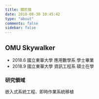 ```yaml
---
title: 關於我
date: 2018-08-30 10:45:42
type: "about"
comments: false
sidebar: false
---
```

## OMU Skywalker

- 2018.6 國立東華大學 應用數學系 學士畢業
- 2018.9 國立東華大學 資訊工程系 碩士在學

### 研究領域
嵌入式系統工程、即時作業系統移植